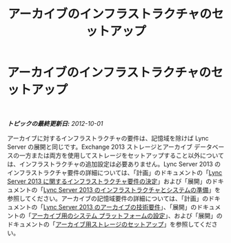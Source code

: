﻿---
title: アーカイブのインフラストラクチャのセットアップ
TOCTitle: アーカイブのインフラストラクチャのセットアップ
ms:assetid: d3995b0d-52c4-49f9-8d33-ea8d77c65a9d
ms:mtpsurl: https://technet.microsoft.com/ja-jp/library/JJ205287(v=OCS.15)
ms:contentKeyID: 48273669
ms.date: 05/19/2016
mtps_version: v=OCS.15
ms.translationtype: HT
---

# アーカイブのインフラストラクチャのセットアップ

 

_**トピックの最終更新日:** 2012-10-01_

アーカイブに対するインフラストラクチャの要件は、記憶域を除けば Lync Server の展開と同じです。Exchange 2013 ストレージとアーカイブ データベースの一方または両方を使用してストレージをセットアップすること以外については、インフラストラクチャの追加設定は必要ありません。Lync Server 2013 のインフラストラクチャ要件の詳細については、「計画」のドキュメントの「[Lync Server 2013 に関するインフラストラクチャ要件の決定](lync-server-2013-determining-your-infrastructure-requirements.md)」および「展開」のドキュメントの「[Lync Server 2013 のインフラストラクチャとシステムの準備](lync-server-2013-preparing-the-infrastructure-and-systems.md)」を参照してください。アーカイブの記憶域要件の詳細については、「計画」のドキュメントの「[Lync Server 2013 のアーカイブの技術要件](lync-server-2013-technical-requirements-for-archiving.md)」、「展開」のドキュメントの「[アーカイブ用のシステム プラットフォームの設定](lync-server-2013-setting-up-system-platforms-for-archiving.md)」、および「展開」のドキュメントの「[アーカイブ用ストレージのセットアップ](lync-server-2013-setting-up-storage-for-archiving.md)」を参照してください。

